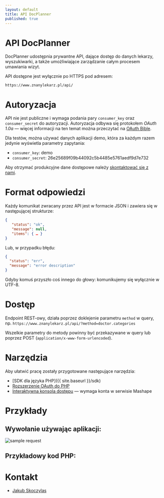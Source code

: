 ```yaml
---
layout: default
title: API DocPlanner
published: true
---
```


API DocPlanner
==============

DocPlanner udostępnia prywantne API, dające dostęp do danych lekarzy, wyszukiwarki, a także umożliwiające zarządzanie całym procesem umawiania wizyt. 

API dostępne jest wyłącznie po HTTPS pod adresem:

    https://www.znanylekarz.pl/api/

Autoryzacja 
===========

API nie jest publiczne i wymaga podania pary `consumer_key` oraz `consumer_secret` do autoryzacji. Autoryzacja odbywa się protokołem *OAuth 1.0a* — więcej informacji na ten temat można przeczytać na [OAuth Bible](http://oauthbible.com/).

Dla testów, można używać danych aplikacji demo, która za każdym razem jedynie wyświetla parametry zapytania:

 * `consumer_key`: demo
 * `consumer_secret`: 26e25689f09b44092c5b4485e5761aedf9d7e732

Aby otrzymać produkcyjne dane dostępowe należy [skontaktować się z nami](#kontakt).


Format odpowiedzi
=================

Każdy komunikat zwracany przez API jest w formacie JSON i zawiera się w następującej strukturze:

```json
{
   "status": "ok",
   "message": null,
   "items": { … }
}
```

Lub, w przypadku błędu:

```json
{ 
  "status": "err",
  "message": "error description"
}
```

Gdyby komuś przyszło coś innego do głowy: komunikujemy się wyłącznie w UTF-8.

Dostęp
==============

 Endpoint REST-owy, działa poprzez doklejenie parametru `method` w query, np. `https://www.znanylekarz.pl/api/?method=doctor.categories`
    
   Wszelkie parametry do metody powinny być przekazywane w query lub poprzez POST (`application/x-www-form-urlencoded`).

Narzędzia
=========

Aby ułatwić pracę zostały przygotowane następujące narzędzia:

 * [SDK dla języka PHP]({{ site.baseurl }}/sdk)
 * [Rozszerzenie OAuth do PHP](http://php.net/oauth)
 * [Interaktywna konsola dostępu][mashape] — wymaga konta w serwisie Mashape

Przykłady
=========

Wywołanie używając aplikacji:
-----------------------------

![sample request](http://note.io/1atrZQv)

Przykładowy kod PHP:
--------------------

<script src="https://gist.github.com/mlebkowski/5047385.js"></script>

Kontakt
=======

 * [Jakub Skoczylas](mailto:jakub.skoczylas@docplanner.com)

[mashape]: https://www.mashape.com/mlebkowski/docplanner
